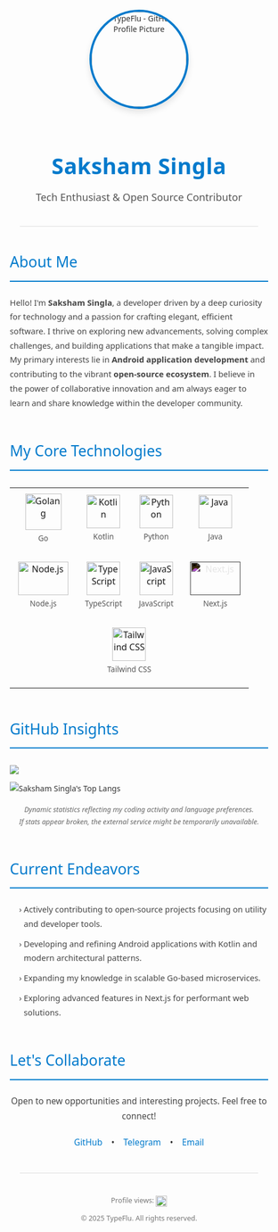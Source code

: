 <div align="center" style="font-family: 'Segoe UI', Helvetica, Arial, sans-serif; color: #333;">

  <img src="https://avatars.githubusercontent.com/u/198061763?v=4" width="170" height="170" alt="TypeFlu - GitHub Profile Picture" style="border-radius: 50%; margin-top: 25px; margin-bottom: 20px; border: 4px solid #007ACC; box-shadow: 0 6px 12px rgba(0, 0, 0, 0.1);">

  <h1 style="font-size: 2.8em; font-weight: 600; color: #007ACC; margin-bottom: 8px; letter-spacing: 0.5px;">
    Saksham Singla
  </h1>
  <p style="font-size: 1.3em; color: #555; margin-bottom: 30px; font-weight: 300;">
    Tech Enthusiast & Open Source Contributor
  </p>
</div>

<hr style="border: 0; height: 1px; background: #ddd; margin: 40px auto; width: 85%;">

<div style="max-width: 850px; margin: auto; padding: 0 20px; font-family: 'Segoe UI', Helvetica, Arial, sans-serif; color: #333; line-height: 1.75;">

  <h2 style="color: #007ACC; font-size: 1.9em; font-weight: 500; border-bottom: 2px solid #007ACC; padding-bottom: 10px; margin-top: 40px; margin-bottom: 25px;">
    About Me
  </h2>
  <p style="font-size: 1.05em; color: #444;">
    Hello! I'm <strong>Saksham Singla</strong>, a developer driven by a deep curiosity for technology and a passion for crafting elegant, efficient software. I thrive on exploring new advancements, solving complex challenges, and building applications that make a tangible impact. My primary interests lie in <strong>Android application development</strong> and contributing to the vibrant <strong>open-source ecosystem</strong>. I believe in the power of collaborative innovation and am always eager to learn and share knowledge within the developer community.
  </p>

  <h2 style="color: #007ACC; font-size: 1.9em; font-weight: 500; border-bottom: 2px solid #007ACC; padding-bottom: 10px; margin-top: 50px; margin-bottom: 30px;">
    My Core Technologies
  </h2>
  <div align="center" style="margin-bottom: 30px;">
    <table style="border-collapse: collapse; width: auto; margin: auto;">
      <tr>
        <td style="padding: 10px 15px; text-align: center;">
          <img src="https://cdn.jsdelivr.net/gh/devicons/devicon@latest/icons/go/go-original-wordmark.svg" alt="Golang" width="65" height="65"/>
          <p style="font-size: 0.85em; margin-top: 5px; color: #555;">Go</p>
        </td>
        <td style="padding: 10px 15px; text-align: center;">
          <img src="https://cdn.jsdelivr.net/gh/devicons/devicon@latest/icons/kotlin/kotlin-original.svg" alt="Kotlin" width="60" height="60"/>
          <p style="font-size: 0.85em; margin-top: 5px; color: #555;">Kotlin</p>
        </td>
        <td style="padding: 10px 15px; text-align: center;">
          <img src="https://cdn.jsdelivr.net/gh/devicons/devicon@latest/icons/python/python-original.svg" alt="Python" width="60" height="60"/>
          <p style="font-size: 0.85em; margin-top: 5px; color: #555;">Python</p>
        </td>
        <td style="padding: 10px 15px; text-align: center;">
          <img src="https://cdn.jsdelivr.net/gh/devicons/devicon@latest/icons/java/java-original.svg" alt="Java" width="60" height="60"/>
          <p style="font-size: 0.85em; margin-top: 5px; color: #555;">Java</p>
        </td>
      </tr>
      <tr>
        <td style="padding: 10px 15px; text-align: center;">
          <img src="https://cdn.jsdelivr.net/gh/devicons/devicon@latest/icons/nodejs/nodejs-original-wordmark.svg" alt="Node.js" width="90" height="60"/>
          <p style="font-size: 0.85em; margin-top: 5px; color: #555;">Node.js</p>
        </td>
        <td style="padding: 10px 15px; text-align: center;">
          <img src="https://cdn.jsdelivr.net/gh/devicons/devicon@latest/icons/typescript/typescript-original.svg" alt="TypeScript" width="60" height="60"/>
          <p style="font-size: 0.85em; margin-top: 5px; color: #555;">TypeScript</p>
        </td>
        <td style="padding: 10px 15px; text-align: center;">
          <img src="https://cdn.jsdelivr.net/gh/devicons/devicon@latest/icons/javascript/javascript-original.svg" alt="JavaScript" width="60" height="60"/>
          <p style="font-size: 0.85em; margin-top: 5px; color: #555;">JavaScript</p>
        </td>
        <td style="padding: 10px 15px; text-align: center;">
          <img src="https://cdn.jsdelivr.net/gh/devicons/devicon@latest/icons/nextjs/nextjs-original-wordmark.svg" alt="Next.js" width="90" height="60" style="filter: invert(1);"/> <p style="font-size: 0.85em; margin-top: 5px; color: #555;">Next.js</p>
        </td>
      </tr>
      <tr>
        <td colspan="4" style="padding: 10px 15px; text-align: center;">
          <img src="https://cdn.jsdelivr.net/gh/devicons/devicon@latest/icons/tailwindcss/tailwindcss-original.svg" alt="Tailwind CSS" width="60" height="60"/>
          <p style="font-size: 0.85em; margin-top: 5px; color: #555;">Tailwind CSS</p>
        </td>
      </tr>
    </table>
  </div>

  <h2 style="color: #007ACC; font-size: 1.9em; font-weight: 500; border-bottom: 2px solid #007ACC; padding-bottom: 10px; margin-top: 50px; margin-bottom: 30px;">
    GitHub Insights
  </h2>

<picture>
  <source
    srcset="https://github-readme-stats-one-bice.vercel.app/api?username=Typeflu&show_icons=true&include_all_commits=true&count_private=true&role=OWNER,ORGANIZATION_MEMBER,COLLABORATOR"
    media="(prefers-color-scheme: dark)"
  />
  <source
    srcset="https://github-readme-stats-one-bice.vercel.app/api?username=Typeflu&show_icons=true&include_all_commits=true&count_private=true&role=OWNER,ORGANIZATION_MEMBER,COLLABORATOR"
    media="(prefers-color-scheme: light), (prefers-color-scheme: no-preference)"
  />
  <img src="https://github-readme-stats-one-bice.vercel.app/api?username=Typeflu&show_icons=true&include_all_commits=true&count_private=true&role=OWNER,ORGANIZATION_MEMBER,COLLABORATOR" />
</picture>

![Saksham Singla's Top Langs](https://github-readme-stats.vercel.app/api/top-langs/?username=TypeFlu&hide_progress=true)

  <p align="center" style="font-size: 0.9em; color: #666; margin-top: 10px; margin-bottom: 40px;">
    <i>Dynamic statistics reflecting my coding activity and language preferences.</i>
    <br/>
    <i>If stats appear broken, the external service might be temporarily unavailable.</i>
  </p>

  <h2 style="color: #007ACC; font-size: 1.9em; font-weight: 500; border-bottom: 2px solid #007ACC; padding-bottom: 10px; margin-top: 50px; margin-bottom: 25px;">
    Current Endeavors
  </h2>
  <ul style="font-size: 1.05em; color: #444; list-style-type: '› '; padding-left: 25px;">
    <li style="margin-bottom: 10px;">Actively contributing to open-source projects focusing on utility and developer tools.</li>
    <li style="margin-bottom: 10px;">Developing and refining Android applications with Kotlin and modern architectural patterns.</li>
    <li style="margin-bottom: 10px;">Expanding my knowledge in scalable Go-based microservices.</li>
    <li>Exploring advanced features in Next.js for performant web solutions.</li>
  </ul>

  <h2 style="color: #007ACC; font-size: 1.9em; font-weight: 500; border-bottom: 2px solid #007ACC; padding-bottom: 10px; margin-top: 50px; margin-bottom: 25px;">
    Let's Collaborate
  </h2>
  <div align="center" style="font-size: 1.1em; margin-bottom: 40px;">
    <p style="color: #444; margin-bottom: 20px;">
      Open to new opportunities and interesting projects. Feel free to connect!
    </p>
    <p>
      <a href="https://github.com/TypeFlu" style="text-decoration: none; color: #007ACC; font-weight: 500; margin: 0 12px;">GitHub</a> •
      <a href="https://t.me/TypeFlu" style="text-decoration: none; color: #007ACC; font-weight: 500; margin: 0 12px;">Telegram</a> •
      <a href="mailto:Typeflu@gmail.com" style="text-decoration: none; color: #007ACC; font-weight: 500; margin: 0 12px;">Email</a>
    </p>
  </div>

</div>

<hr style="border: 0; height: 1px; background: #ddd; margin: 40px auto; width: 85%;">

<div align="center" style="font-family: 'Segoe UI', Helvetica, Arial, sans-serif; color: #777; font-size: 0.9em; margin-bottom: 30px;">
  <p style="margin-bottom: 5px;">Profile views: <img src="https://komarev.com/ghpvc/?username=TypeFlu&label=&color=007ACC&style=flat&logoColor=white&bg_color=fafafa" alt="Profile views" style="vertical-align: middle; height: 20px;"/></p>
  <p>&copy; 2025 TypeFlu. All rights reserved.</p>
</div>
